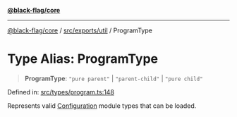 [**@black-flag/core**](../../../../README.md)

***

[@black-flag/core](../../../../README.md) / [src/exports/util](../README.md) / ProgramType

# Type Alias: ProgramType

> **ProgramType**: `"pure parent"` \| `"parent-child"` \| `"pure child"`

Defined in: [src/types/program.ts:148](https://github.com/Xunnamius/black-flag/blob/41bcd587ae1e5e4c88c48238363c70e315cd242a/src/types/program.ts#L148)

Represents valid [Configuration](../../type-aliases/Configuration.md) module types that can be loaded.
